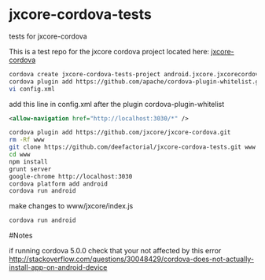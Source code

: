 # jxcore-cordova-tests
tests for jxcore-cordova

This is a test repo for the jxcore cordova project located here:
[jxcore-cordova](https://github.com/jxcore/jxcore-cordova.git)

```sh
cordova create jxcore-cordova-tests-project android.jxcore.jxcorecordova.jxcorecordovatests jxcore-cordova-tests
cordova plugin add https://github.com/apache/cordova-plugin-whitelist.git --save
vi config.xml
```
add this line in config.xml after the plugin cordova-plugin-whitelist

```xml
<allow-navigation href="http://localhost:3030/*" />
```

```sh
cordova plugin add https://github.com/jxcore/jxcore-cordova.git
rm -Rf www
git clone https://github.com/deefactorial/jxcore-cordova-tests.git www
cd www
npm install
grunt server
google-chrome http://localhost:3030
cordova platform add android
cordova run android
```

make changes to www/jxcore/index.js

```sh
cordova run android
```

#Notes

if running cordova 5.0.0 check that your not affected by this error
http://stackoverflow.com/questions/30048429/cordova-does-not-actually-install-app-on-android-device